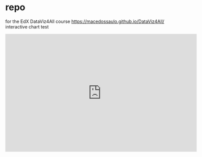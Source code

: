 # repo
for the EdX DataViz4All course
https://macedossaulo.github.io/DataViz4All/
interactive chart test
<iframe width="600" height="371" seamless frameborder="0" scrolling="no" src="https://docs.google.com/spreadsheets/d/1cU3d4fULfyHra55veWy_s3W6mPZmyKb1efqHiYexFeM/pubchart?oid=1776134508&amp;format=interactive"></iframe>

